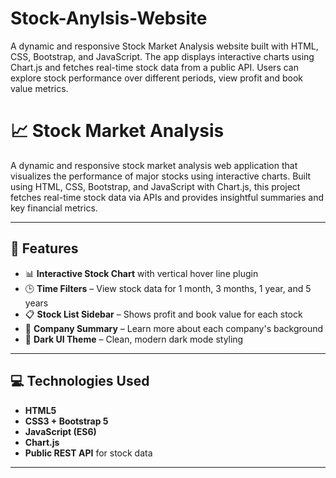 # Stock-Anylsis-Website
A dynamic and responsive Stock Market Analysis website built with HTML, CSS, Bootstrap, and JavaScript. The app displays interactive charts using Chart.js and fetches real-time stock data from a public API. Users can explore stock performance over different periods, view profit and book value metrics.

# 📈 Stock Market Analysis

A dynamic and responsive stock market analysis web application that visualizes the performance of major stocks using interactive charts. Built using HTML, CSS, Bootstrap, and JavaScript with Chart.js, this project fetches real-time stock data via APIs and provides insightful summaries and key financial metrics.

---

## 🚀 Features

- 📊 **Interactive Stock Chart** with vertical hover line plugin
- 🕒 **Time Filters** – View stock data for 1 month, 3 months, 1 year, and 5 years
- 📋 **Stock List Sidebar** – Shows profit and book value for each stock
- 🧠 **Company Summary** – Learn more about each company's background
- 🎨 **Dark UI Theme** – Clean, modern dark mode styling

---

## 💻 Technologies Used

- **HTML5**
- **CSS3 + Bootstrap 5**
- **JavaScript (ES6)**
- **Chart.js**
- **Public REST API** for stock data

---

